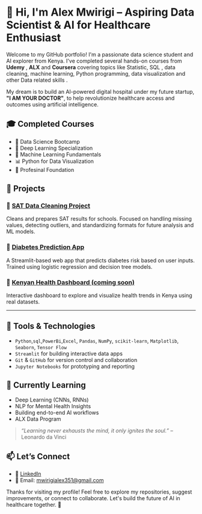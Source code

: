 # 👋 Hi, I'm Alex Mwirigi – Aspiring Data Scientist & AI for Healthcare Enthusiast

Welcome to my GitHub portfolio! I'm a passionate data science student and AI explorer from Kenya. I've completed several hands-on courses from **Udemy** , **ALX** and **Coursera** covering topics like Statistic, SQL , data cleaning, machine learning, Python programming, data visualization and other Data related skills  . 

My dream is to build an AI-powered digital hospital under my future startup, **"I AM YOUR DOCTOR"**, to help revolutionize healthcare access and outcomes using artificial intelligence.



## 🎓 Completed Courses
- 📘 Data Science Bootcamp 
- 🧹 Deep Learning Specialization 
- 🤖 Machine Learning Fundamentals 
- 📊 Python for Data Visualization 
- 🧠 Profesinal Foundation



## 🚀 Projects

### 📌 [SAT Data Cleaning Project](https://github.com/YOUR_USERNAME/sat-data-cleaning)
Cleans and prepares SAT results for schools. Focused on handling missing values, detecting outliers, and standardizing formats for future analysis and ML models.

### 📌 [Diabetes Prediction App](https://github.com/YOUR_USERNAME/diabetes-prediction-app)
A Streamlit-based web app that predicts diabetes risk based on user inputs. Trained using logistic regression and decision tree models.

### 📌 [Kenyan Health Dashboard (coming soon)](https://github.com/YOUR_USERNAME/kenya-health-dashboard)
Interactive dashboard to explore and visualize health trends in Kenya using real datasets.

---

## 🧰 Tools & Technologies
- `Python`,`sql`,`PowerBi`,`Excel`, `Pandas`, `NumPy`, `scikit-learn`, `Matplotlib`, `Seaborn`, `Tensor Flow`
- `Streamlit` for building interactive data apps
- `Git` & `GitHub` for version control and collaboration
- `Jupyter Notebooks` for prototyping and reporting



## 🌱 Currently Learning
- Deep Learning (CNNs, RNNs)
- NLP for Mental Health Insights
- Building end-to-end AI workflows
- ALX Data Program 



> _“Learning never exhausts the mind, it only ignites the soul.”_ – Leonardo da Vinci



## 📫 Let’s Connect
- 🔗 [LinkedIn]([https://www.linkedin.com/in/YOUR_LINK](https://www.linkedin.com/in/alex-mwirigi-a15b2826b/))
- 📧 Email: mwirigialex351@gmail.com



Thanks for visiting my profile! Feel free to explore my repositories, suggest improvements, or connect to collaborate. Let's build the future of AI in healthcare together. 🚀


